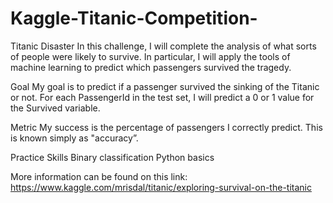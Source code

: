 # Kaggle-Titanic-Competition-
Titanic Disaster
In this challenge, I will complete the analysis of what sorts of people were likely to survive. In particular, I will apply the tools of machine learning to predict which passengers survived the tragedy.


Goal
My goal is to predict if a passenger survived the sinking of the Titanic or not. 
For each PassengerId in the test set, I will predict a 0 or 1 value for the Survived variable.

Metric
My success is the percentage of passengers I correctly predict. This is known simply as "accuracy”.


Practice Skills
Binary classification
Python basics


More information can be found on this link: 
https://www.kaggle.com/mrisdal/titanic/exploring-survival-on-the-titanic
